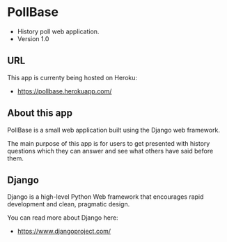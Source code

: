 # PollBase
- History poll web application.
- Version 1.0

## URL
This app is currenty being hosted on Heroku:
-  https://pollbase.herokuapp.com/

## About this app
PollBase is a small web application built using the Django web framework. 


The main purpose of this app is for users to get presented with history questions which they can answer and see what others have said before them. 

## Django 

Django is a high-level Python Web framework that encourages rapid development and clean, pragmatic design.

You can read more about Django here: 
- https://www.djangoproject.com/
